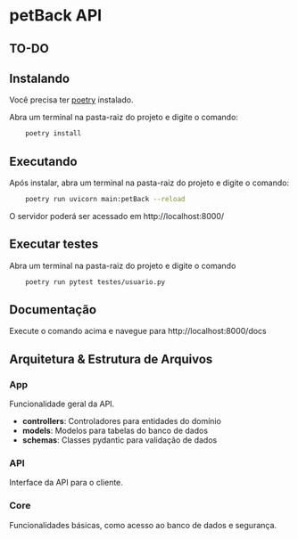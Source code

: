 # petBack API
## TO-DO

## Instalando

Você precisa ter [poetry](https://python-poetry.org) instalado.

Abra um terminal na pasta-raiz do projeto e digite o comando:

```sh
    poetry install
```

## Executando

Após instalar, abra um terminal na pasta-raiz do projeto e digite o comando:

```sh
    poetry run uvicorn main:petBack --reload
```
O servidor poderá ser acessado em http://localhost:8000/

## Executar testes

Abra um terminal na pasta-raiz do projeto e digite o comando

```sh
    poetry run pytest testes/usuario.py
```

## Documentação

Execute o comando acima e navegue para http://localhost:8000/docs

## Arquitetura & Estrutura de Arquivos

### App

Funcionalidade geral da API.
- **controllers**: Controladores para entidades do domínio
- **models**: Modelos para tabelas do banco de dados
- **schemas**: Classes pydantic para validação de dados

### API

Interface da API para o cliente.

### Core

Funcionalidades básicas, como acesso ao banco de dados e segurança.
